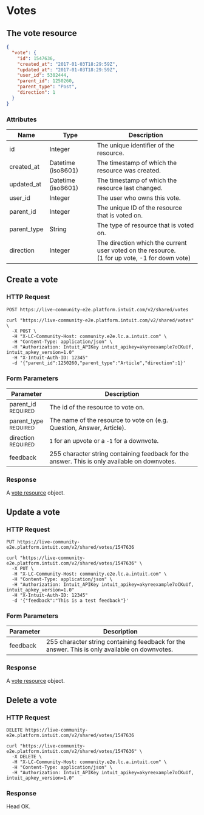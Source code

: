 # Votes

## The vote resource

```json
{
  "vote": {
    "id": 1547636,
    "created_at": "2017-01-03T18:29:59Z",
    "updated_at": "2017-01-03T18:29:59Z",
    "user_id": 5302444,
    "parent_id": 1250260,
    "parent_type": "Post",
    "direction": 1
  }
}
```

### Attributes

Name | Type | Description
--------- | ------- | -----------
id | Integer | The unique identifier of the resource.
created_at | Datetime (iso8601) | The timestamp of which the resource was created.
updated_at | Datetime (iso8601) | The timestamp of which the resource last changed.
user_id | Integer | The user who owns this vote.
parent_id | Integer | The unique ID of the resource that is voted on.
parent_type | String | The type of resource that is voted on.
direction | Integer | The direction which the current user voted on the resource.<br />(1 for up vote, -1 for down vote)


## Create a vote

### HTTP Request

`POST https://live-community-e2e.platform.intuit.com/v2/shared/votes`

```shell
curl "https://live-community-e2e.platform.intuit.com/v2/shared/votes" \
  -X POST \
  -H "X-LC-Community-Host: community.e2e.lc.a.intuit.com" \
  -H "Content-Type: application/json" \
  -H "Authorization: Intuit_APIKey intuit_apikey=akyreexample7oCKuUf, intuit_apkey_version=1.0"
  -H "X-Intuit-Auth-ID: 12345"
  -d '{"parent_id":1250260,"parent_type":"Article","direction":1}'
```

### Form Parameters

Parameter | Description
--------- | -----------
parent_id<br><small>REQUIRED</small>  | The id of the resource to vote on.
parent_type<br><small>REQUIRED</small>  | The name of the resource to vote on (e.g. Question, Answer, Article).
direction<br><small>REQUIRED</small>  | `1` for an upvote or a `-1` for a downvote.
feedback | 255 character string containing feedback for the answer. This is only available on downvotes.

### Response
A [vote resource](#the-vote-resource) object.


## Update a vote

### HTTP Request

`PUT https://live-community-e2e.platform.intuit.com/v2/shared/votes/1547636`

```shell
curl "https://live-community-e2e.platform.intuit.com/v2/shared/votes/1547636" \
  -X PUT \
  -H "X-LC-Community-Host: community.e2e.lc.a.intuit.com" \
  -H "Content-Type: application/json" \
  -H "Authorization: Intuit_APIKey intuit_apikey=akyreexample7oCKuUf, intuit_apkey_version=1.0"
  -H "X-Intuit-Auth-ID: 12345"
  -d '{"feedback":"This is a test feedback"}'
```

### Form Parameters

Parameter | Description
--------- | -----------
feedback | 255 character string containing feedback for the answer. This is only available on downvotes.

### Response
A [vote resource](#the-vote-resource) object.


## Delete a vote

### HTTP Request

`DELETE https://live-community-e2e.platform.intuit.com/v2/shared/votes/1547636`

```shell
curl "https://live-community-e2e.platform.intuit.com/v2/shared/votes/1547636" \
  -X DELETE \
  -H "X-LC-Community-Host: community.e2e.lc.a.intuit.com" \
  -H "Content-Type: application/json" \
  -H "Authorization: Intuit_APIKey intuit_apikey=akyreexample7oCKuUf, intuit_apkey_version=1.0"
```

### Response
Head OK.
